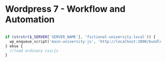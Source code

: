 # Wordpress 7 - Workflow and Automation

```php 

if (strstr($_SERVER['SERVER_NAME'], 'fictional-university.local')) {
  wp_enqueue_script('main-university-js', 'http://localhost:3000/bundled.js', NULL, 1.0, true);
} ekse {
  //load ordinary css/js
}

```
